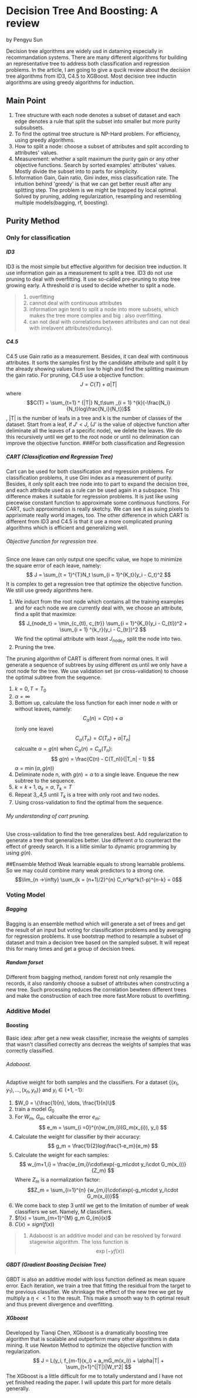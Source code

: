 # Decision Tree And Boosting: A review

by Pengyu Sun

Decision tree algorithms are widely usd in dataming especially in recommandation systems. There are many different algorithms for building an representative tree to address both classification and regression problems. In the article, I am going to give a qucik review about the decision tree algorithms from ID3, C4.5 to XGBoost. Most decision tree inductin algorithms are using greedy algorithms for induction.
## Main Point
1. Tree structure with each node denotes a subset of dataset and each edge denotes a rule that split the subset into smaller but more purity subsubsets.
2. To find the optimal tree structure is NP-Hard problem. For efficiency, using greedy algorithms.
3. How to split a node: choose a subset of attributes and split according to attributes' values.
4. Measurement: whether a split maximum the purity gain or any other objective functions. Search by sorted examples' attributes' values. Mostly divide the subset into to parts for simplicity.
5. Information Gain, Gain ratio, Gini index, miss classification rate. The intuition behind 'greedy' is that we can get better reuslt after any splitting step. The problem is we might be trapped by local optimal. Solved by pruning, adding regularization, resampling and resembling multiple models(bagging, rf, boosting).

## Purity Method
### Only for classification
##### ID3
ID3 is the most simple but effective algorithm for decision tree induction. It use information gain as a measurement to split a tree. ID3 do not use pruning to deal with overfitting. It use so-called pre-pruning to stop tree growing early. A threshold $\sigma$ is used to decide whether to split a node.
> 1. overfitting
> 2. cannot deal with continuous attributes
> 3. information agin tend to split a node into more subsets, which makes the tree more complex and big : also overfitting.
> 4. can not deal with correlations between attributes and can not deal with irrelavent attributes(reduncy).

##### C4.5
C4.5 use Gain ratio as a measurement. Besides, it can deal with continuous attributes. It sorts the samples first by the candidate attribute and split it by the already showing values from low to high and find the splitting maximum the gain ratio. For pruning, C4.5 use a objective function: 
$$
J = C(T) + \alpha |T|
$$ 
where $$C(T) = \sum_{t=1} ^ {|T|} N_t\sum _{i = 1} ^{k}(-\frac{N_i}{N_t}log\frac{N_i}{N_t})$$, |T| is the number of leafs in a tree and k is the number of classes of the dataset. Start from a leaf, if $J' < J$, (J' is the value of objective function after deliminate all the leaves of a specific node), we delete the leaves. We do this recursively until we get to the root node or until no delimination can improve the objective function.
###For both classification and Regression
##### CART (Classification and Regression Tree)
Cart can be used for both classification and regression problems. For classification problems, it use Gini index as a measurement of purity. Besides, it only split each tree node into to part to expand the decision tree, and each attribute used as a rule can be used again in a subspace. This difference makes it suitable for regression problems. It is just like using piecewise constant function to approximate some continuous functions. For CART, such approximation is really sketchy. We can see it as suing pixels to appriximate really world images, too. The other difference in which CART is different from ID3 and C4.5 is that it use a more complicated pruning algorithms which is efficient and generalizing well. 
###### Objective function for regression tree.
Since one leave can only output one specific value, we hope to minimize the square error of each leave, namely:
$$
J = \sum_{t = 1}^{T}N_t \sum_{i = 1}^{K_t}(y_i - C_t)^2
$$
It is complex to get a regression tree that optimize the objective function. We still use greedy algorithms here. 

1. We induct from the root node which contains all the training examples and for each node we are currently deal with, we choose an attribute, find a split that maximize:
$$
J_{node_t} = \min_{c_{tl}, c_{tr}} \sum_{i = 1}^{K_l}(y_i - C_{tl})^2 + \sum_{i = 1} ^{k_r}(y_i - C_{tr})^2
$$
We find the optimal attribute with least $J_{node_t}$, split the node into two. 
2. Pruning the tree.

The pruning algorithm of CART is different from normal ones. It will generate a sequence of subtrees by using different $\alpha$s until we only have a root node for the tree. We use validation set (or cross-validation) to choose the optimal subtree from the sequence.

1. $k = 0, T = T_0$
2. $\alpha = \infty$
3. Bottom up, calculate the loss function for each inner node $n$ with or without leaves, namely:
$$
C_\alpha(n) = C(n) + \alpha 
$$
(only one leave)
$$
C_\alpha(T_n) = C(T_n) + \alpha |T_n|
$$
calcualte $\alpha = g(n)$ when $C_\alpha(n) = C_\alpha(T_n)$:
$$
g(n) = \frac{C(n) - C(T_n)}{|T_n| - 1}
$$
$\alpha = \min(\alpha, g(n))$
4. Deliminate node n, with $g(n) = \alpha$ to a single leave. Enqueue the new subtree to the sequence.
5. $k = k+1, \alpha_k = \alpha, T_k = T$
6. Repeat 3,,4,5 until $T_k$ is a tree with only root and two nodes.
7. Using cross-validation to find the optimal from the sequence.

######  My understanding of cart pruning.
Use cross-validation to find the tree generalizes best. Add regularization to generate a tree that generalizes better. Use different $\alpha$ to counteract the effect of greedy search. It is a liitle similar to dynamic programming by using $g(n)$.

##Ensemble Method
Weak learnable equals to strong learnable problems. So we may could combine many weak predictors to a strong one. $$\lim_{n ->\infty} \sum_{k = (n+1)/2}^{n} C_n^kp^k(1-p)^{n-k} = 0$$
### Voting Model
##### Bagging
Bagging is an ensemble method which will generate a set of trees and get the result of an input but voting for classification problems and by averaging for regression problems. It use bootstrap method to resample a subset of dataset and train a decision tree based on the sampled subset. It will repeat this for many times and get a group of decision trees. 
##### Random forset
Different from bagging method, random forest not only resample the records, it also randomly choose a subset of attributes when constructing a new tree. Such processing reduces the correlation bewteen different trees and make the construction of each tree more fast.More robust to overfitting. 
### Additive Model
#### Boosting 
Basic idea: after get a new weak classifier, increase the weights of samples that wasn't classified correctly ans decreas the weights of samples that was correctly classified.
###### Adaboost.
Adaptive weight for both samples and the classifiers. For a dataset $\{(x_1,y_1), \dots, (x_n, y_n)\}$ and $y_i \in \{+1, -1\}$:

1. $W_0 = \{\frac{1}{n}, \dots, \frac{1}{n}\}$
2. train a model $G_0$
3. For $W_m$, $G_m$, calcualte the error $e_m$:
$$
e_m = \sum_{i =0}^{n}w_{m,i}I(G_m(x_{i}), y_i)
$$
4. Calculate the weight for classifier by their accuracy:
$$
g_m = \frac{1}{2}log\frac{1-e_m}{e_m}
$$
5. Calculate the weight for each samples:
$$
w_{m+1,i} = \frac{w_{m,i}\cdot\exp(-g_m\cdot y_i\cdot G_m(x_i))}{Z_m}
$$
Where $Z_m$ is a normalization factor:
$$Z_m = \sum_{i=1}^{n} {w_{m,i}\cdot\exp(-g_m\cdot y_i\cdot G_m(x_i))}$$
6. We come back to step 3 until we get to the limitation of number of weak classifiers we set. Namely, M classifiers.
7. $f(x) = \sum_{m=1}^{M} g_m G_{m}(x)$
8. $C(x) = sign(f(x))$

> 1. Adaboost is an additive model and can be resolved by forward stagewise algorithm. The loss function is 
$$
\exp (-yf(x))
$$ 

##### GBDT (Gradient Boosting Decision Tree)
GBDT is also an additive model with loss function defined as mean square error. Each iteration, we train a tree that fitting the residual from the target to the previous classifier. We shrinkage the effect of the new tree we get by multiply a $\eta << 1$ to the result. This make a smooth way to th optimal result and thus prevent divergence and overfitting. 

##### XGboost
Developed by Tianqi Chen, XGboost is a dramatically boosting tree algorithm that is scalable and outperform many other algorithms in data mining. It use Newton Method to optimize the objective function with regularization.
$$
J = L(y_i, f_{m-1}(x_i) + a_mG_m(x_i)) + \alpha|T| + \sum_{t=1}^{|T|}|W_t^2|
$$
The XGboost is a little difficult for me to totally understand and I have not yet finished reading the paper. I will update this part for more details generally.





